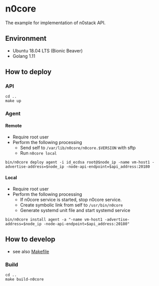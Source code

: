 # n0core

The example for implementation of n0stack API.

## Environment

- Ubuntu 18.04 LTS (Bionic Beaver)
- Golang 1.11

## How to deploy

### API

```
cd ..
make up
```

### Agent

#### Remote

- Require root user
- Perform the following processing
    - Send self to `/var/lib/n0core/n0core.$VERSION` with sftp
    - Run `n0core local`

```
bin/n0core deploy agent -i id_ecdsa root@$node_ip -name vm-host1 -advertise-address=$node_ip -node-api-endpoint=$api_address:20180
```

#### Local

- Require root user
- Perform the following processing
    - If n0core service is started, stop n0core service.
    - Create symbolic link from self to `/usr/bin/n0core`
    - Generate systemd unit file and start systemd service

```
bin/n0core install agent -a "-name vm-host1 -advertise-address=$node_ip -node-api-endpoint=$api_address:20180"
```

## How to develop

- see also [Makefile](../Makefile)

### Build

```
cd ..
make build-n0core
```
